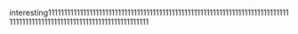 interesting111111111111111111111111111111111111111111111111111111111111111111111111111111111111111111111111111111111111111111111111
